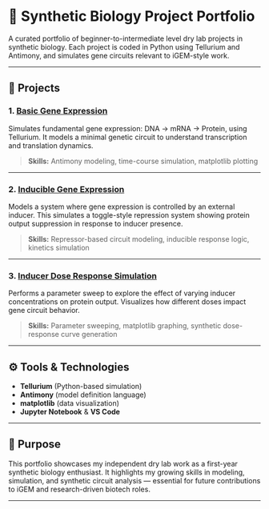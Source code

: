 # 🧬 Synthetic Biology Project Portfolio

A curated portfolio of beginner-to-intermediate level dry lab projects in synthetic biology. Each project is coded in Python using Tellurium and Antimony, and simulates gene circuits relevant to iGEM-style work.

---

## 🔬 Projects

### 1. [Basic Gene Expression](https://github.com/gene-arch/basic-gene-expression)
Simulates fundamental gene expression: DNA → mRNA → Protein, using Tellurium. It models a minimal genetic circuit to understand transcription and translation dynamics.

> **Skills:** Antimony modeling, time-course simulation, matplotlib plotting

---

### 2. [Inducible Gene Expression](https://github.com/gene-arch/inducible-gene-expression)
Models a system where gene expression is controlled by an external inducer. This simulates a toggle-style repression system showing protein output suppression in response to inducer presence.

> **Skills:** Repressor-based circuit modeling, inducible response logic, kinetics simulation

---

### 3. [Inducer Dose Response Simulation](https://github.com/gene-arch/inducer-dose-response-simulation)
Performs a parameter sweep to explore the effect of varying inducer concentrations on protein output. Visualizes how different doses impact gene circuit behavior.

> **Skills:** Parameter sweeping, matplotlib graphing, synthetic dose-response curve generation

---

## ⚙️ Tools & Technologies

- **Tellurium** (Python-based simulation)
- **Antimony** (model definition language)
- **matplotlib** (data visualization)
- **Jupyter Notebook** & **VS Code**

---

## 🎯 Purpose

This portfolio showcases my independent dry lab work as a first-year synthetic biology enthusiast. It highlights my growing skills in modeling, simulation, and synthetic circuit analysis — essential for future contributions to iGEM and research-driven biotech roles.

---